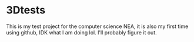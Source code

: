 # 3Dtests
This is my test project for the computer science NEA, it is also my first time using github, IDK what I am doing lol. I'll probably figure it out.
 
